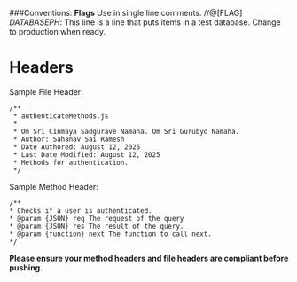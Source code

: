 ###Conventions:
**Flags**
Use in single line comments. //@[FLAG]
*DATABASEPH*: This line is a line that puts items in a test database. Change to production when ready.

# Headers
Sample File Header: 
```
/**
 * authenticateMethods.js
 * 
 * Om Sri Cinmaya Sadgurave Namaha. Om Sri Gurubyo Namaha.
 * Author: Sahanav Sai Ramesh
 * Date Authored: August 12, 2025
 * Last Date Modified: August 12, 2025
 * Methods for authentication.
 */
 ```

 Sample Method Header:
 ```
/**
 * Checks if a user is authenticated.
 * @param {JSON} req The request of the query
 * @param {JSON} res The result of the query.
 * @param {function} next The function to call next.
 */
 ```

 **Please ensure your method headers and file headers are compliant before pushing.**